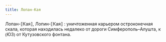 ```yaml
---
title: Лопан-Кая
---
```


Лопан-⟦Кая⟧, Лопин-⟦Кая⟧
: уничтоженная карьером остроконечная скала, которая находилась недалеко от дороги Симферополь–Алушта, к ⦅ЮЗ⦆ от Кутузовского фонтана.

